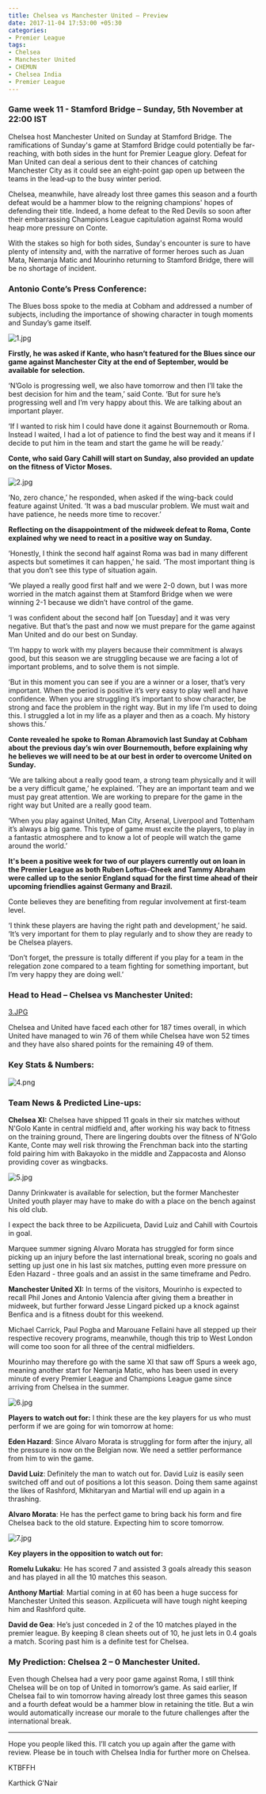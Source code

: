 ```yaml
---
title: Chelsea vs Manchester United – Preview
date: 2017-11-04 17:53:00 +05:30
categories:
- Premier League
tags:
- Chelsea
- Manchester United
- CHEMUN
- Chelsea India
- Premier League
---
```


### Game week 11 - Stamford Bridge – Sunday, 5th November at 22:00 IST

Chelsea host Manchester United on Sunday at Stamford Bridge. The ramifications of Sunday's game at Stamford Bridge could potentially be far-reaching, with both sides in the hunt for Premier League glory. Defeat for Man United can deal a serious dent to their chances of catching Manchester City as it could see an eight-point gap open up between the teams in the lead-up to the busy winter period.

Chelsea, meanwhile, have already lost three games this season and a fourth defeat would be a hammer blow to the reigning champions' hopes of defending their title. Indeed, a home defeat to the Red Devils so soon after their embarrassing Champions League capitulation against Roma would heap more pressure on Conte.

With the stakes so high for both sides, Sunday's encounter is sure to have plenty of intensity and, with the narrative of former heroes such as Juan Mata, Nemanja Matic and Mourinho returning to Stamford Bridge, there will be no shortage of incident. 


### Antonio Conte’s Press Conference: 

The Blues boss spoke to the media at Cobham and addressed a number of subjects, including the importance of showing character in tough moments and Sunday’s game itself.

![1.jpg](/uploads/1.jpg)

**Firstly, he was asked if Kante, who hasn’t featured for the Blues since our game against Manchester City at the end of September, would be available for selection.**

‘N’Golo is progressing well, we also have tomorrow and then I’ll take the best decision for him and the team,’ said Conte. ‘But for sure he’s progressing well and I’m very happy about this. We are talking about an important player.

‘If I wanted to risk him I could have done it against Bournemouth or Roma. Instead I waited, I had a lot of patience to find the best way and it means if I decide to put him in the team and start the game he will be ready.’

**Conte, who said Gary Cahill will start on Sunday, also provided an update on the fitness of Victor Moses.**

![2.jpg](/uploads/2.jpg)

‘No, zero chance,’ he responded, when asked if the wing-back could feature against United. ‘It was a bad muscular problem. We must wait and have patience, he needs more time to recover.’

**Reflecting on the disappointment of the midweek defeat to Roma, Conte explained why we need to react in a positive way on Sunday.**

‘Honestly, I think the second half against Roma was bad in many different aspects but sometimes it can happen,’ he said. ‘The most important thing is that you don’t see this type of situation again.

‘We played a really good first half and we were 2-0 down, but I was more worried in the match against them at Stamford Bridge when we were winning 2-1 because we didn’t have control of the game.

‘I was confident about the second half [on Tuesday] and it was very negative. But that’s the past and now we must prepare for the game against Man United and do our best on Sunday.

‘I’m happy to work with my players because their commitment is always good, but this season we are struggling because we are facing a lot of important problems, and to solve them is not simple.

‘But in this moment you can see if you are a winner or a loser, that’s very important. When the period is positive it’s very easy to play well and have confidence. When you are struggling it’s important to show character, be strong and face the problem in the right way. But in my life I’m used to doing this. I struggled a lot in my life as a player and then as a coach. My history shows this.’

**Conte revealed he spoke to Roman Abramovich last Sunday at Cobham about the previous day’s win over Bournemouth, before explaining why he believes we will need to be at our best in order to overcome United on Sunday.**

‘We are talking about a really good team, a strong team physically and it will be a very difficult game,’ he explained. ‘They are an important team and we must pay great attention. We are working to prepare for the game in the right way but United are a really good team.

‘When you play against United, Man City, Arsenal, Liverpool and Tottenham it’s always a big game. This type of game must excite the players, to play in a fantastic atmosphere and to know a lot of people will watch the game around the world.’

**It's been a positive week for two of our players currently out on loan in the Premier League as both Ruben Loftus-Cheek and Tammy Abraham were called up to the senior England squad for the first time ahead of their upcoming friendlies against Germany and Brazil.**

Conte believes they are benefiting from regular involvement at first-team level.

‘I think these players are having the right path and development,’ he said. ‘It’s very important for them to play regularly and to show they are ready to be Chelsea players.

‘Don’t forget, the pressure is totally different if you play for a team in the relegation zone compared to a team fighting for something important, but I’m very happy they are doing well.’


### Head to Head – Chelsea vs Manchester United:

[3.JPG](/uploads/3.JPG)

Chelsea and United have faced each other for 187 times overall, in which United have managed to win 76 of them while Chelsea have won 52 times and they have also shared points for the remaining 49 of them. 


### Key Stats & Numbers: 

![4.png](/uploads/4.png)


### Team News & Predicted Line-ups:

**Chelsea XI:**
Chelsea have shipped 11 goals in their six matches without N'Golo Kante in central midfield and, after working his way back to fitness on the training ground, There are lingering doubts over the fitness of N'Golo Kante, Conte may well risk throwing the Frenchman back into the starting fold pairing him with Bakayoko in the middle and Zappacosta and Alonso providing cover as wingbacks.

![5.jpg](/uploads/5.jpg)

Danny Drinkwater is available for selection, but the former Manchester United youth player may have to make do with a place on the bench against his old club. 

I expect the back three to be Azpilicueta, David Luiz and Cahill with Courtois in goal. 

Marquee summer signing Alvaro Morata has struggled for form since picking up an injury before the last international break, scoring no goals and setting up just one in his last six matches, putting even more pressure on Eden Hazard - three goals and an assist in the same timeframe and Pedro.

**Manchester United XI:**
In terms of the visitors, Mourinho is expected to recall Phil Jones and Antonio Valencia after giving them a breather in midweek, but further forward Jesse Lingard picked up a knock against Benfica and is a fitness doubt for this weekend.

Michael Carrick, Paul Pogba and Marouane Fellaini have all stepped up their respective recovery programs, meanwhile, though this trip to West London will come too soon for all three of the central midfielders.

Mourinho may therefore go with the same XI that saw off Spurs a week ago, meaning another start for Nemanja Matic, who has been used in every minute of every Premier League and Champions League game since arriving from Chelsea in the summer. 

![6.jpg](/uploads/6.jpg)

**Players to watch out for:**
I think these are the key players for us who must perform if we are going for win tomorrow at home:

**Eden Hazard**: Since Alvaro Morata is struggling for form after the injury, all the pressure is now on the Belgian now. We need a settler performance from him to win the game.

**David Luiz**: Definitely the man to watch out for. David Luiz is easily seen switched off and out of positions a lot this season. Doing them same against the likes of Rashford, Mkhitaryan and Martial will end up again in a thrashing. 

**Alvaro Morata**: He has the perfect game to bring back his form and fire Chelsea back to the old stature. Expecting him to score tomorrow.

![7.jpg](/uploads/7.jpg)

**Key players in the opposition to watch out for:**

**Romelu Lukaku**: He has scored 7 and assisted 3 goals already this season and has played in all the 10 matches this season. 

**Anthony Martial**: Martial coming in at 60 has been a huge success for Manchester United this season. Azpilicueta will have tough night keeping him and Rashford quite.

**David de Gea**: He’s just conceded in 2 of the 10 matches played in the premier league. By keeping 8 clean sheets out of 10, he just lets in 0.4 goals a match. Scoring past him is a definite test for Chelsea.


### My Prediction: Chelsea 2 – 0 Manchester United. 

Even though Chelsea had a very poor game against Roma, I still think Chelsea will be on top of United in tomorrow’s game. As said earlier, If Chelsea fail to win tomorrow having already lost three games this season and a fourth defeat would be a hammer blow in retaining the title. But a win would automatically increase our morale to the future challenges after the international break.
____________________________________________________________

Hope you people liked this. I’ll catch you up again after the game with review. Please be in touch with Chelsea India for further more on Chelsea.

KTBFFH

Karthick G’Nair


